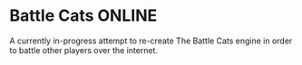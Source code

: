 # Battle Cats ONLINE
A currently in-progress attempt to re-create The Battle Cats engine in order to battle other players over the internet.
